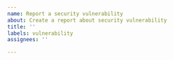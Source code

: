 ```yaml
---
name: Report a security vulnerability
about: Create a report about security vulnerability
title: ''
labels: vulnerability
assignees: ''

---
```



